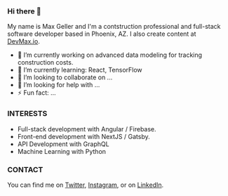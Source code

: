 ### Hi there 👋

My name is Max Geller and I'm a contstruction professional and full-stack software developer based in Phoenix, AZ.  I also create content at [DevMax.io](https://devmax.io).


- 🔭 I’m currently working on advanced data modeling for tracking construction costs.
- 🌱 I’m currently learning: React, TensorFlow
- 👯 I’m looking to collaborate on ...
- 🤔 I’m looking for help with ...
- ⚡ Fun fact: ...


### INTERESTS
- Full-stack development with Angular / Firebase.
- Front-end development with NextJS / Gatsby.
- API Development with GraphQL
- Machine Learning with Python



### CONTACT
You can find me on [Twitter](https://twitter.com/Max_Geller), [Instagram](https://www.instagram.com/maxgeller), or on [LinkedIn](https://www.linkedin.com/in/maxgeller/).
